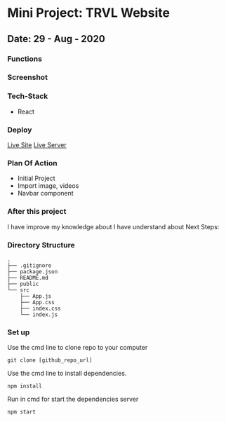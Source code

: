 # Mini Project: TRVL Website

## Date: 29 - Aug - 2020

### Functions

### Screenshot

### Tech-Stack

- React

### Deploy

[Live Site](link)
[Live Server](link)

### Plan Of Action

- Initial Project
- Import image, videos
- Navbar component

### After this project

I have improve my knowledge about
I have understand about
Next Steps:

### Directory Structure

```
.
├── .gitignore
├── package.json
├── README.md
├── public
└── src
    ├── App.js
    ├── App.css
    ├── index.css
    └── index.js
```

### Set up

Use the cmd line to clone repo to your computer

```
git clone [github_repo_url]
```

Use the cmd line to install dependencies.

```
npm install
```

Run in cmd for start the dependencies server

```
npm start
```

